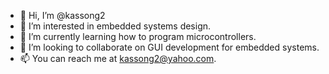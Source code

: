 - 👋 Hi, I’m @kassong2
- 👀 I’m interested in embedded systems design.
- 🌱 I’m currently learning how to program microcontrollers.
- 💞️ I’m looking to collaborate on GUI development for embedded systems.
- 📫 You can reach me at kassong2@yahoo.com.

<!---
kassong2/kassong2 is a ✨ special ✨ repository because its `README.md` (this file) appears on your GitHub profile.
You can click the Preview link to take a look at your changes.
--->

